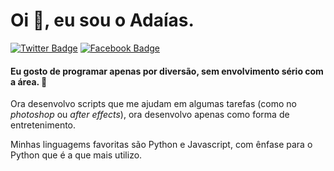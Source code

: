 # Oi 👋, eu sou o Adaías.

<!--
**AdaiasMagdiel/AdaiasMagdiel** is a ✨ _special_ ✨ repository because its `README.md` (this file) appears on your GitHub profile.

Here are some ideas to get you started:

- 🔭 I’m currently working on ...
- 🌱 I’m currently learning ...
- 👯 I’m looking to collaborate on ...
- 🤔 I’m looking for help with ...
- 💬 Ask me about ...
- 📫 How to reach me: ...
- 😄 Pronouns: ...
- ⚡ Fun fact: ...
-->

[![Twitter Badge](https://img.shields.io/badge/-@m__gd____l-ef476f?style=for-the-badge&labelColor=272838&logo=twitter&logoColor=white&link=https://twitter.com/m_gd__l)](https://twitter.com/m_gd__l)
[![Facebook Badge](https://img.shields.io/badge/-Ada%C3%ADas%20Magdiel-ef476f?style=for-the-badge&labelColor=272838&logo=facebook&logoColor=white&link=https://www.facebook.com/adaias.magdiel)](https://www.facebook.com/adaias.magdiel)


 #### Eu gosto de programar apenas por diversão, sem envolvimento sério com a área. 🌱

<p>Ora desenvolvo scripts que me ajudam em algumas tarefas (como no <i>photoshop</i> ou <i>after effects</i>), ora desenvolvo apenas como forma de entretenimento.</p>

<p>Minhas linguagems favoritas são Python e Javascript, com ênfase para o Python que é a que mais utilizo.</p>
